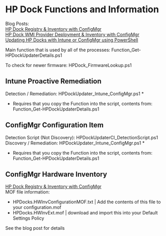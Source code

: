 # HP Dock Functions and Information

Blog Posts: <br>
[HP Dock Registry & Inventory with ConfigMgr](https://garytown.com/hp-dock-registry-inventory-with-configmgr) <br>
[HP Dock WMI Provider Deployment & Inventory with ConfigMgr](https://garytown.com/hp-dock-wmi-provider-deployment-inventory-with-configmgr) <br>
[Updating HP Docks with Intune or ConfigMgr using PowerShell](https://garytown.com/updating-hp-docks-with-intune-or-configmgr-using-powershell) <br>


Main function that is used by all of the processes: Function_Get-HPDockUpdaterDetails.ps1 <br>

To check for newer firmware: HPDock_FirmwareLookup.ps1 <br>

## Intune Proactive Remediation
Detection / Remediation: HPDockUpdater_Intune_ConfigMgr.ps1 * <br>
 * Requires that you copy the Function into the script, contents from: Function_Get-HPDockUpdaterDetails.ps1


## ConfigMgr Configuration Item 

Detection Script (Not Discovery): HPDockUpdaterCI_DetectionScript.ps1 <br>
Discovery / Remediation: HPDockUpdater_Intune_ConfigMgr.ps1 * <br>
 * Requires that you copy the Function into the script, contents from: Function_Get-HPDockUpdaterDetails.ps1


## ConfigMgr Hardware Inventory
[HP Dock Registry & Inventory with ConfigMgr](https://garytown.com/hp-dock-registry-inventory-with-configmgr) <br>
MOF file information: <br>
* HPDocks.HWInvConfigurationMOF.txt | Add the contents of this file to your configuration.mof
* HPDocks.HWInvExt.mof | download and import this into your Default Settings Policy

See the blog post for details
